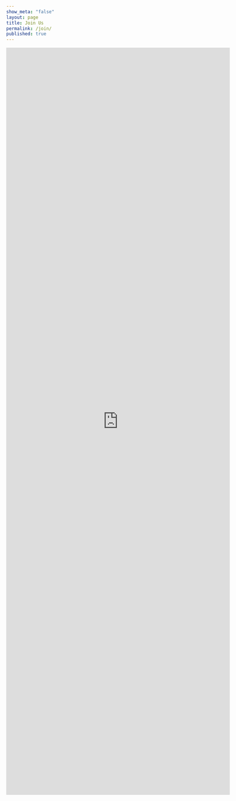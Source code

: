 ```yaml
---
show_meta: "false"
layout: page
title: Join Us
permalink: /join/
published: true
---
```


<iframe src="https://docs.google.com/forms/d/1kthnpiHGxUEa7ZYL4HA4Ta42wfiSKWfF1vGT4GdyRjI/viewform?embedded=true" width="600" height="2000" frameborder="0" marginheight="0" marginwidth="0">Loading...</iframe>
